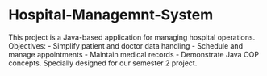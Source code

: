 # Hospital-Managemnt-System
This project is a Java-based application for managing hospital operations. Objectives: - Simplify patient and doctor data handling - Schedule and manage appointments - Maintain medical records - Demonstrate Java OOP concepts. Specially designed for our semester 2 project.
